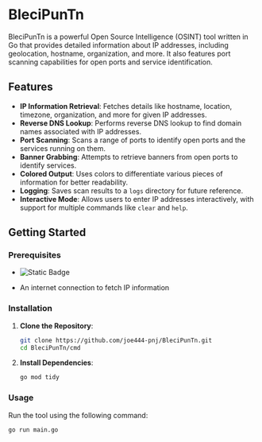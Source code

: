 # BleciPunTn

BleciPunTn is a powerful Open Source Intelligence (OSINT) tool written in Go that provides detailed information about IP addresses, including geolocation, hostname, organization, and more. It also features port scanning capabilities for open ports and service identification.

## Features

- **IP Information Retrieval**: Fetches details like hostname, location, timezone, organization, and more for given IP addresses.
- **Reverse DNS Lookup**: Performs reverse DNS lookup to find domain names associated with IP addresses.
- **Port Scanning**: Scans a range of ports to identify open ports and the services running on them.
- **Banner Grabbing**: Attempts to retrieve banners from open ports to identify services.
- **Colored Output**: Uses colors to differentiate various pieces of information for better readability.
- **Logging**: Saves scan results to a `logs` directory for future reference.
- **Interactive Mode**: Allows users to enter IP addresses interactively, with support for multiple commands like `clear` and `help`.

## Getting Started

### Prerequisites

- ![Static Badge](https://img.shields.io/badge/Go-1.23.4-black)

- An internet connection to fetch IP information

### Installation

1. **Clone the Repository**:
    ```bash
    git clone https://github.com/joe444-pnj/BleciPunTn.git
    cd BleciPunTn/cmd
    ```

2. **Install Dependencies**:
    ```bash
    go mod tidy
    ```

### Usage

Run the tool using the following command:
```bash
go run main.go
